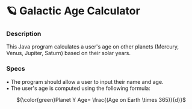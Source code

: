 # 🪐 Galactic Age Calculator
### Description
This Java program calculates a user's age on other planets (Mercury, Venus, Jupiter, Saturn) based on their solar years.<br/>


### Specs
▪    The program should allow a user to input their name and age.<br/>
▪    The user's age is computed using the following formula:<br/>

&ensp;&thinsp; &ensp;&thinsp; ${\color{green}Planet Y Age= \frac{(Age on Earth \times 365)}{d}}$
